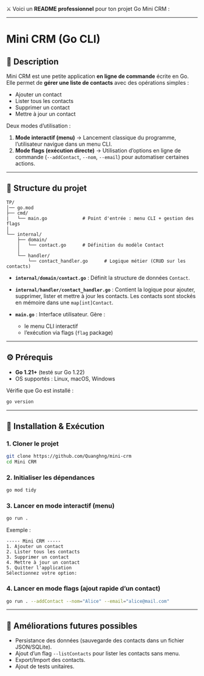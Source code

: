 ⚔️ Voici un **README professionnel** pour ton projet Go Mini CRM :

---

# Mini CRM (Go CLI)

## 📌 Description

Mini CRM est une petite application **en ligne de commande** écrite en Go.
Elle permet de **gérer une liste de contacts** avec des opérations simples :

* Ajouter un contact
* Lister tous les contacts
* Supprimer un contact
* Mettre à jour un contact

Deux modes d’utilisation :

1. **Mode interactif (menu)** → Lancement classique du programme, l’utilisateur navigue dans un menu CLI.
2. **Mode flags (exécution directe)** → Utilisation d’options en ligne de commande (`--addContact`, `--nom`, `--email`) pour automatiser certaines actions.

---

## 📂 Structure du projet

```
TP/
│── go.mod
├── cmd/  
|   └── main.go             # Point d'entrée : menu CLI + gestion des flags
│
└── internal/
    ├── domain/
    │   └── contact.go      # Définition du modèle Contact
    │
    └── handler/
        └── contact_handler.go      # Logique métier (CRUD sur les contacts)
```

* **`internal/domain/contact.go`** : Définit la structure de données `Contact`.
* **`internal/handler/contact_handler.go`** : Contient la logique pour ajouter, supprimer, lister et mettre à jour les contacts. Les contacts sont stockés en mémoire dans une `map[int]Contact`.
* **`main.go`** : Interface utilisateur. Gère :

  * le menu CLI interactif
  * l’exécution via flags (`flag` package)

---

## ⚙️ Prérequis

* **Go 1.21+** (testé sur Go 1.22)
* OS supportés : Linux, macOS, Windows

Vérifie que Go est installé :

```bash
go version
```

---

## 🚀 Installation & Exécution

### 1. Cloner le projet

```bash
git clone https://github.com/Quanghng/mini-crm
cd Mini CRM
```

### 2. Initialiser les dépendances

```bash
go mod tidy
```

### 3. Lancer en mode interactif (menu)

```bash
go run .
```

Exemple :

```
----- Mini CRM -----
1. Ajouter un contact
2. Lister tous les contacts
3. Supprimer un contact
4. Mettre à jour un contact
5. Quitter l'application
Sélectionnez votre option:
```

### 4. Lancer en mode flags (ajout rapide d’un contact)

```bash
go run . --addContact --nom="Alice" --email="alice@mail.com"
```

---

## 🔮 Améliorations futures possibles

* Persistance des données (sauvegarde des contacts dans un fichier JSON/SQLite).
* Ajout d’un flag `--listContacts` pour lister les contacts sans menu.
* Export/Import des contacts.
* Ajout de tests unitaires.



